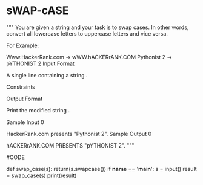 # sWAP-cASE
"""
You are given a string and your task is to swap cases. In other words, convert all lowercase letters to uppercase letters and vice versa.

For Example:

Www.HackerRank.com → wWW.hACKERrANK.COM
Pythonist 2 → pYTHONIST 2
Input Format

A single line containing a string .

Constraints


Output Format

Print the modified string .

Sample Input 0

HackerRank.com presents "Pythonist 2".
Sample Output 0

hACKERrANK.COM PRESENTS "pYTHONIST 2".
"""

#CODE

def swap_case(s):
    return(s.swapcase())
if __name__ == '__main__':
    s = input()
    result = swap_case(s)
    print(result)
